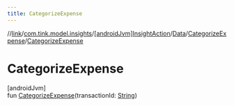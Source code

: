 ```yaml
---
title: CategorizeExpense
---
```

//[link](../../../../../index.html)/[com.tink.model.insights](../../../index.html)/[[androidJvm]InsightAction](../../index.html)/[Data](../index.html)/[CategorizeExpense](index.html)/[CategorizeExpense](-categorize-expense.html)



# CategorizeExpense



[androidJvm]\
fun [CategorizeExpense](-categorize-expense.html)(transactionId: [String](https://kotlinlang.org/api/latest/jvm/stdlib/kotlin/-string/index.html))




